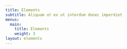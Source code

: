 ```yaml
---
title: Elements
subtitle: Aliquam ut ex ut interdum donec imperdiet
menus:
  main:
    title: Elements
    weight: 3
layout: elements
---
```

